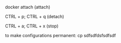 docker attach (attach)

CTRL + p; CTRL + q (detach)

CTRL + a; CTRL + x (stop)

to make configurations permanent: cp sdfsdfdsfsdfsdf